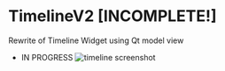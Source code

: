 # TimelineV2 [INCOMPLETE!]
Rewrite of Timeline Widget using Qt model view
 - IN PROGRESS
![timeline screenshot](https://github.com/AdamHassan338/TimelineV2/blob/master/images/screenshot.pnghttps://github.com/AdamHassan338/TimelineV2/blob/master/images/screenshot.png)
